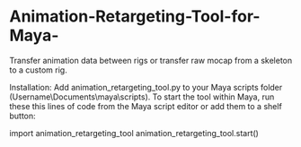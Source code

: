 # Animation-Retargeting-Tool-for-Maya-
Transfer animation data between rigs or transfer raw mocap from a skeleton to a custom rig.

Installation:
Add animation_retargeting_tool.py to your Maya scripts folder (Username\Documents\maya\scripts).
To start the tool within Maya, run these this lines of code from the Maya script editor or add them to a shelf button:

import animation_retargeting_tool
animation_retargeting_tool.start()
